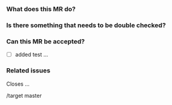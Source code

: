 <!--
PLEASE READ THIS!

A Merge Request should be associated to a certain task.
Its changes are supposed to be merged into the master branch.

Briefly explain __how__ you achieved the proposal of the task.

IMPORTANT: Make sure to set this merge request WIP.
-->
### What does this MR do?

### Is there something that needs to be double checked?

### Can this MR be accepted?

- [ ] added test ...

<!-- Add more stuff here...
- [ ] reviewed by group ...
-->

### Related issues

Closes ...

<!-- Example: (Do not put words or comma between the numbers)
Closes #1 #23 #42
-->

/target master